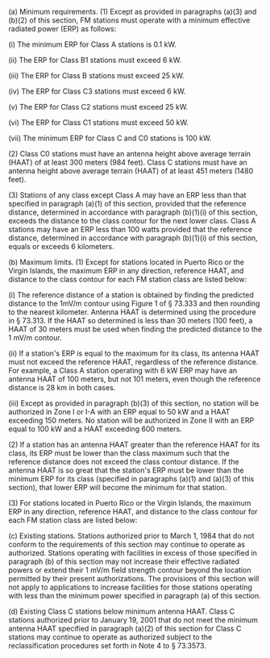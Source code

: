 (a) Minimum requirements. (1) Except as provided in paragraphs (a)(3) and (b)(2) of this section, FM stations must operate with a minimum effective radiated power (ERP) as follows:

(i) The minimum ERP for Class A stations is 0.1 kW.

(ii) The ERP for Class B1 stations must exceed 6 kW.

(iii) The ERP for Class B stations must exceed 25 kW.

(iv) The ERP for Class C3 stations must exceed 6 kW.

(v) The ERP for Class C2 stations must exceed 25 kW.

(vi) The ERP for Class C1 stations must exceed 50 kW.

(vii) The minimum ERP for Class C and C0 stations is 100 kW.

(2) Class C0 stations must have an antenna height above average terrain (HAAT) of at least 300 meters (984 feet). Class C stations must have an antenna height above average terrain (HAAT) of at least 451 meters (1480 feet).

(3) Stations of any class except Class A may have an ERP less than that specified in paragraph (a)(1) of this section, provided that the reference distance, determined in accordance with paragraph (b)(1)(i) of this section, exceeds the distance to the class contour for the next lower class. Class A stations may have an ERP less than 100 watts provided that the reference distance, determined in accordance with paragraph (b)(1)(i) of this section, equals or exceeds 6 kilometers.

(b) Maximum limits. (1) Except for stations located in Puerto Rico or the Virgin Islands, the maximum ERP in any direction, reference HAAT, and distance to the class contour for each FM station class are listed below:

(i) The reference distance of a station is obtained by finding the predicted distance to the 1mV/m contour using Figure 1 of § 73.333 and then rounding to the nearest kilometer. Antenna HAAT is determined using the procedure in § 73.313. If the HAAT so determined is less than 30 meters (100 feet), a HAAT of 30 meters must be used when finding the predicted distance to the 1 mV/m contour.

(ii) If a station's ERP is equal to the maximum for its class, its antenna HAAT must not exceed the reference HAAT, regardless of the reference distance. For example, a Class A station operating with 6 kW ERP may have an antenna HAAT of 100 meters, but not 101 meters, even though the reference distance is 28 km in both cases.

(iii) Except as provided in paragraph (b)(3) of this section, no station will be authorized in Zone I or I-A with an ERP equal to 50 kW and a HAAT exceeding 150 meters. No station will be authorized in Zone II with an ERP equal to 100 kW and a HAAT exceeding 600 meters.

(2) If a station has an antenna HAAT greater than the reference HAAT for its class, its ERP must be lower than the class maximum such that the reference distance does not exceed the class contour distance. If the antenna HAAT is so great that the station's ERP must be lower than the minimum ERP for its class (specified in paragraphs (a)(1) and (a)(3) of this section), that lower ERP will become the minimum for that station.

(3) For stations located in Puerto Rico or the Virgin Islands, the maximum ERP in any direction, reference HAAT, and distance to the class contour for each FM station class are listed below:
              

(c) Existing stations. Stations authorized prior to March 1, 1984 that do not conform to the requirements of this section may continue to operate as authorized. Stations operating with facilities in excess of those specified in paragraph (b) of this section may not increase their effective radiated powers or extend their 1 mV/m field strength contour beyond the location permitted by their present authorizations. The provisions of this section will not apply to applications to increase facilities for those stations operating with less than the minimum power specified in paragraph (a) of this section.

(d) Existing Class C stations below minimum antenna HAAT. Class C stations authorized prior to January 19, 2001 that do not meet the minimum antenna HAAT specified in paragraph (a)(2) of this section for Class C stations may continue to operate as authorized subject to the reclassification procedures set forth in Note 4 to § 73.3573.

